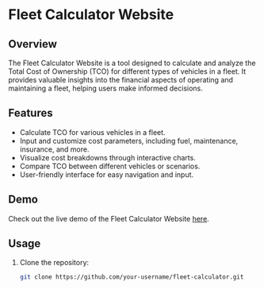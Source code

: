 # Fleet Calculator Website

## Overview

The Fleet Calculator Website is a tool designed to calculate and analyze the Total Cost of Ownership (TCO) for different types of vehicles in a fleet. It provides valuable insights into the financial aspects of operating and maintaining a fleet, helping users make informed decisions.

## Features

- Calculate TCO for various vehicles in a fleet.
- Input and customize cost parameters, including fuel, maintenance, insurance, and more.
- Visualize cost breakdowns through interactive charts.
- Compare TCO between different vehicles or scenarios.
- User-friendly interface for easy navigation and input.

## Demo

Check out the live demo of the Fleet Calculator Website [here](https://gousepeer3919.github.io/fleetCalculator/index.html).

## Usage

1. Clone the repository:

   ```bash
   git clone https://github.com/your-username/fleet-calculator.git
